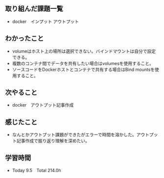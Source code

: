 ## 取り組んだ課題一覧  
- docker　インプット アウトプット
## わかったこと
- volumeはホスト上の場所は選択できない。バインドマウントは自分で設定できる。
- 複数のコンテナ間でデータを共有したい場合はvolumesを使用すること。
- ソースコードをDockerホストとコンテナで共有する場合はBind mountsを使用すること。
## 次やること  
- docker　アウトプット記事作成
## 感じたこと  
- なんとかアウトプット課題ができたがエラーで時間を溶かした。アウトプット記事作成で振り返り理解を深めたい。
## 学習時間  
- Today 9.5　Total 214.0h
